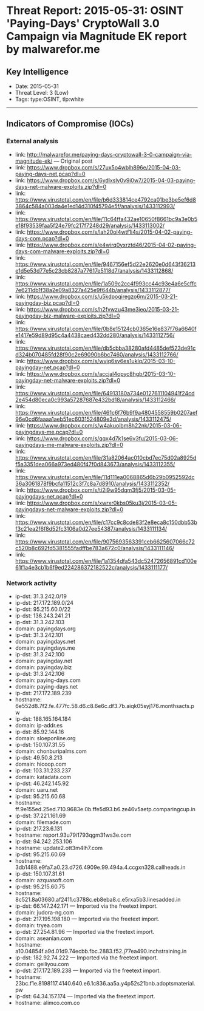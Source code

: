 # Threat Report: 2015-05-31: OSINT 'Paying-Days' CryptoWall 3.0 Campaign via Magnitude EK report by malwarefor.me


## Key Intelligence
* Date: 2015-05-31
* Threat Level: 3 (Low)
* Tags: type:OSINT, tlp:white

---

## Indicators of Compromise (IOCs)
### External analysis
* link: http://malwarefor.me/paying-days-cryptowall-3-0-campaign-via-magnitude-ek/ — Original post
* link: https://www.dropbox.com/s/27ux5o4wblh896e/2015-04-03-paying-days-net.pcap?dl=0
* link: https://www.dropbox.com/s/6ydlxsly0v9i0w7/2015-04-03-paying-days-net-malware-exploits.zip?dl=0
* link: https://www.virustotal.com/en/file/b6d333814ce4792ca01be3be5ef6d83864c584a003da4e1ed14d310f45794e5f/analysis/1433112993/
* link: https://www.virustotal.com/en/file/11c64ffa432ae10650f8661bc9a3e0b5e18f93539faa5f24e79fc217f7248d29/analysis/1433113002/
* link: https://www.dropbox.com/s/lah20ol4wtf1i4s/2015-04-02-paying-days-com.pcap?dl=0
* link: https://www.dropbox.com/s/e4wirq0yxrztd46/2015-04-02-paying-days-com-malware-exploits.zip?dl=0
* link: https://www.virustotal.com/en/file/9467156ef5d22e2620e0d643f36213e1d5e53d77e5c23cb8287a77617e5118d7/analysis/1433112868/
* link: https://www.virustotal.com/en/file/1a509c2cc4f993cc44c93e4a6e5cffc7e6211db1f38a2e09a8327a425e9f644b/analysis/1433112877/
* link: https://www.dropbox.com/s/u5kdpoqiregzo6m/2015-03-21-payingday-biz.pcap?dl=0
* link: https://www.dropbox.com/s/h2fvwzu43me3ieo/2015-03-21-payingday-biz-malware-exploits.zip?dl=0
* link: https://www.virustotal.com/en/file/0b8e15124cb0365e16e837f76a6640fe1417e59d89d95c4a4438caed432dd280/analysis/1433112756/
* link: https://www.virustotal.com/en/file/db5cbba38280afd4485def523de91cd324b070485fd28f90c2e69090b6bc7460/analysis/1433112766/
* link: https://www.dropbox.com/s/wvjq6sy6es1uklq/2015-03-10-payingday-net.pcap?dl=0
* link: https://www.dropbox.com/s/accjal4opyc8hgb/2015-03-10-payingday-net-malware-exploits.zip?dl=0
* link: https://www.virustotal.com/en/file/64913180a734e0127611104941f24cd2e454d80eca0c993a57287687e432bd18/analysis/1433112466/
* link: https://www.virustotal.com/en/file/461c6f76b9f9a4804558559b0207aef96e0cd6faaaa1aeb51ec6031524809e3d/analysis/1433112475/
* link: https://www.dropbox.com/s/w4akuoibm8h22nk/2015-03-06-payingdays-me.pcap?dl=0
* link: https://www.dropbox.com/s/qqx4d7k1se6v3fu/2015-03-06-payingdays-me-malware-exploits.zip?dl=0
* link: https://www.virustotal.com/en/file/31a82064ac010cbd7ec75d02a8925df5a3351dea066a973ed480f47f0d843673/analysis/1433112355/
* link: https://www.virustotal.com/en/file/11d111ea0068865d6b29b0952592dc36a3061878f9bcfa11512c3f7c8a7d8910/analysis/1433112352/
* link: https://www.dropbox.com/s/ti2i9w95dqm3fj5/2015-03-05-payingdays-net.pcap?dl=0
* link: https://www.dropbox.com/s/xwrxr0kbs05ku3j/2015-03-05-payingdays-net-malware-exploits.zip?dl=0
* link: https://www.virustotal.com/en/file/c17cc9c8cde83f2e8eca8c150dbb53bf3c21ea2f6f8d52fc3106a0d27ee54387/analysis/1433111134/
* link: https://www.virustotal.com/en/file/9075693563391ceb6625607066c72c520b8c692fd5381555fadffbe783a672c0/analysis/1433111146/
* link: https://www.virustotal.com/en/file/1a1354dfa543dc52472656891cd100e61f1a4e3cb1b6f9ed224286372182522c/analysis/1433111177/

### Network activity
* ip-dst: 31.3.242.0/19
* ip-dst: 217.172.189.0/24
* ip-dst: 95.215.60.0/22
* ip-dst: 136.243.241.21
* ip-dst: 31.3.242.103
* domain: payingdays.org
* ip-dst: 31.3.242.101
* domain: payingdays.net
* domain: payingdays.me
* ip-dst: 31.3.242.100
* domain: payingday.net
* domain: payingday.biz
* ip-dst: 31.3.242.106
* domain: paying-days.com
* domain: paying-days.net
* ip-dst: 217.172.189.239
* hostname: 6e552d8.7f2.fe.477fc.58.d6.c8.6e6c.df3.7b.aiqk05syj176.monthsacts.pw
* ip-dst: 188.165.164.184
* domain: ip-addr.es
* ip-dst: 85.92.144.16
* domain: sloeponline.org
* ip-dst: 150.107.31.55
* domain: chonburipalms.com
* ip-dst: 49.50.8.213
* domain: hicoop.com
* ip-dst: 103.31.233.237
* domain: katadata.com
* ip-dst: 46.242.145.92
* domain: uaru.net
* ip-dst: 95.215.60.68
* hostname: ff.9e155ed.25ed.710.9683e.0b.ffe5d93.b6.ze46v5aetp.comparingcup.in
* ip-dst: 37.221.161.69
* domain: filemade.com
* ip-dst: 217.23.6.131
* hostname: report.93u79i1793qgm31ws3e.com
* ip-dst: 94.242.253.106
* hostname: update2.ott3m4lh7.com
* ip-dst: 95.215.60.69
* hostname: 3db1488.e9fa7.a0.23.d726.4909e.99.494a.4.ccgxn328.callheads.in
* ip-dst: 150.107.31.61
* domain: azquasoft.com
* ip-dst: 95.215.60.75
* hostname: 8c521.8a03680.af2411.c3788c.eb8eba8.c.e5rxa5b3.linesadded.in
* ip-dst: 66.147.242.171 — Imported via the freetext import.
* domain: judora-ng.com
* ip-dst: 217.195.198.180 — Imported via the freetext import.
* domain: tryea.com
* ip-dst: 27.254.81.96 — Imported via the freetext import.
* domain: aseanian.com
* hostname: a10.04854f.a9d.01d9.74ecbb.fbc.2883.f52.j77ea490.inchstraining.in
* ip-dst: 182.92.74.222 — Imported via the freetext import.
* domain: geiliyou.com
* ip-dst: 217.172.189.238 — Imported via the freetext import.
* hostname: 23bc.f1e.8198117.4140.640.e6.1c836.aa5a.y4p52s21bnb.adoptsmaterial.pw
* ip-dst: 64.34.157.174 — Imported via the freetext import.
* hostname: alimco.com.co
